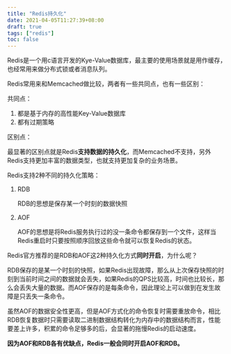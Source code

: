```yaml
---
title: "Redis持久化"
date: 2021-04-05T11:27:39+08:00
draft: true
tags: ["redis"]
toc: false
---
```


Redis是一个用c语言开发的Kye-Value数据库，最主要的使用场景就是用作缓存，也经常用来做分布式锁或者消息队列。

Redis常用来和Memcached做比较，两者有一些共同点，也有一些区别：

共同点：

1. 都是基于内存的高性能Key-Value数据库
2. 都有过期策略

区别点：

最显著的区别点就是Redis**支持数据的持久化**，而Memcached不支持，另外Redis支持更加丰富的数据类型，也就支持更加复杂的业务场景。

Redis支持2种不同的持久化策略：

1. RDB

    RDB的思想是保存某一个时刻的数据快照

2. AOF

    AOF的思想是将Redis服务执行过的没一条命令都保存到一个文件，这样当Redis重启时只要按照顺序回放这些命令就可以恢复Redis的状态。

Redis官方推荐的是RDB和AOF这2种持久化方式**同时开启**，为什么呢？

RDB保存的是某一个时刻的快照，如果Redis出现故障，那么从上次保存快照的时刻到当前时间之间的数据就会丢失，如果Redis的QPS比较高，时间也比较长，那么会丢失大量的数据。而AOF保存的是每条命令，因此理论上可以做到在发生故障是只丢失一条命令。

虽然AOF的数据安全性更高，但是AOF方式化的命令恢复时需要重放命令，相比RDB恢复数据时只需要读取二进制数据结构转化为内存中的数据结构而言，性能要差上许多，积累的命令足够多的后，会显著的拖慢Redis的启动速度。

**因为AOF和RDB各有优缺点，Redis一般会同时开启AOF和RDB。**